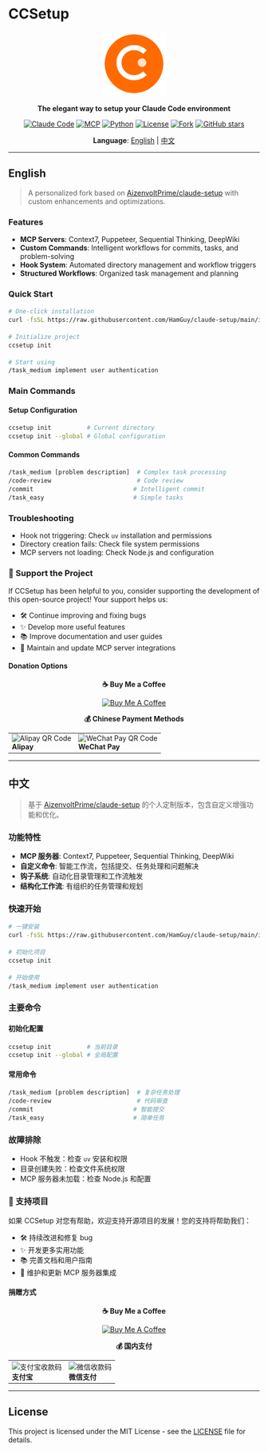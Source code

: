 # CCSetup

<div align="center">

<img src="logo.svg" alt="CCSetup Logo" width="128" height="128">

**The elegant way to setup your Claude Code environment**

[![Claude Code](https://img.shields.io/badge/Claude%20Code-Compatible-blue.svg)](https://claude.ai/code)
[![MCP](https://img.shields.io/badge/MCP-Enabled-green.svg)](https://modelcontextprotocol.io/)
[![Python](https://img.shields.io/badge/Python-3.8+-blue.svg)](https://python.org)
[![License](https://img.shields.io/badge/License-MIT-yellow.svg)](#license)
[![Fork](https://img.shields.io/badge/Fork%20of-AizenvoltPrime/claude--setup-lightgrey.svg)](https://github.com/AizenvoltPrime/claude-setup)
[![GitHub stars](https://img.shields.io/github/stars/HamGuy/claude-setup?style=social)](https://github.com/HamGuy/claude-setup)

**Language**: [English](#english) | [中文](#中文)

</div>

---

## English

> A personalized fork based on [AizenvoltPrime/claude-setup](https://github.com/AizenvoltPrime/claude-setup) with custom enhancements and optimizations.

### Features

- **MCP Servers**: Context7, Puppeteer, Sequential Thinking, DeepWiki
- **Custom Commands**: Intelligent workflows for commits, tasks, and problem-solving
- **Hook System**: Automated directory management and workflow triggers
- **Structured Workflows**: Organized task management and planning

### Quick Start

```bash
# One-click installation
curl -fsSL https://raw.githubusercontent.com/HamGuy/claude-setup/main/install.sh | bash

# Initialize project
ccsetup init

# Start using
/task_medium implement user authentication
```

### Main Commands

#### Setup Configuration
```bash
ccsetup init          # Current directory
ccsetup init --global # Global configuration
```

#### Common Commands
```bash
/task_medium [problem description]  # Complex task processing
/code-review                        # Code review
/commit                            # Intelligent commit
/task_easy                         # Simple tasks
```

### Troubleshooting

- Hook not triggering: Check `uv` installation and permissions
- Directory creation fails: Check file system permissions
- MCP servers not loading: Check Node.js and configuration

### 💖 Support the Project

If CCSetup has been helpful to you, consider supporting the development of this open-source project! Your support helps us:
- 🛠 Continue improving and fixing bugs
- ✨ Develop more useful features  
- 📚 Improve documentation and user guides
- 🔧 Maintain and update MCP server integrations

#### Donation Options

<div align="center">

**☕ Buy Me a Coffee**

[![Buy Me A Coffee](https://img.shields.io/badge/Buy%20Me%20A%20Coffee-Support%20Development-orange?style=for-the-badge&logo=buy-me-a-coffee)](https://coff.ee/wangrui15f)

**💰 Chinese Payment Methods**

<table>
<tr>
<td>
<img src="https://cdn.hamguy.xyz/IMG_8236.PNG" width="200" alt="Alipay QR Code"><br>
<b>Alipay</b>
</td>
<td>
<img src="https://cdn.hamguy.xyz/IMG_8238.JPG" width="200" alt="WeChat Pay QR Code"><br>
<b>WeChat Pay</b>
</td>
</tr>
</table>

</div>

---

## 中文

> 基于 [AizenvoltPrime/claude-setup](https://github.com/AizenvoltPrime/claude-setup) 的个人定制版本，包含自定义增强功能和优化。

### 功能特性

- **MCP 服务器**: Context7, Puppeteer, Sequential Thinking, DeepWiki
- **自定义命令**: 智能工作流，包括提交、任务处理和问题解决
- **钩子系统**: 自动化目录管理和工作流触发
- **结构化工作流**: 有组织的任务管理和规划

### 快速开始

```bash
# 一键安装
curl -fsSL https://raw.githubusercontent.com/HamGuy/claude-setup/main/install.sh | bash

# 初始化项目
ccsetup init

# 开始使用
/task_medium implement user authentication
```

### 主要命令

#### 初始化配置
```bash
ccsetup init          # 当前目录
ccsetup init --global # 全局配置
```

#### 常用命令
```bash
/task_medium [problem description]  # 复杂任务处理
/code-review                        # 代码审查
/commit                            # 智能提交
/task_easy                         # 简单任务
```

### 故障排除

- Hook 不触发：检查 `uv` 安装和权限
- 目录创建失败：检查文件系统权限
- MCP 服务器未加载：检查 Node.js 和配置

### 💖 支持项目

如果 CCSetup 对您有帮助，欢迎支持开源项目的发展！您的支持将帮助我们：
- 🛠 持续改进和修复 bug
- ✨ 开发更多实用功能
- 📚 完善文档和用户指南
- 🔧 维护和更新 MCP 服务器集成

#### 捐赠方式

<div align="center">

**☕ Buy Me a Coffee**

[![Buy Me A Coffee](https://img.shields.io/badge/Buy%20Me%20A%20Coffee-支持开发-orange?style=for-the-badge&logo=buy-me-a-coffee)](https://coff.ee/wangrui15f)

**💰 国内支付**

<table>
<tr>
<td>
<img src="https://cdn.hamguy.xyz/IMG_8236.PNG" width="200" alt="支付宝收款码"><br>
<b>支付宝</b>
</td>
<td>
<img src="https://cdn.hamguy.xyz/IMG_8238.JPG" width="200" alt="微信收款码"><br>
<b>微信支付</b>
</td>
</tr>
</table>

</div>

---

## License

This project is licensed under the MIT License - see the [LICENSE](LICENSE) file for details.
